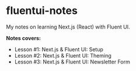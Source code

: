 # fluentui-notes

My notes on learning Next.js (React) with Fluent UI.

**Notes covers:**

* Lesson #1: Next.js & Fluent UI: Setup
* Lesson #2: Next.js & Fluent UI: Theming
* Lesson #3: Next.js & Fluent UI: Newsletter Form